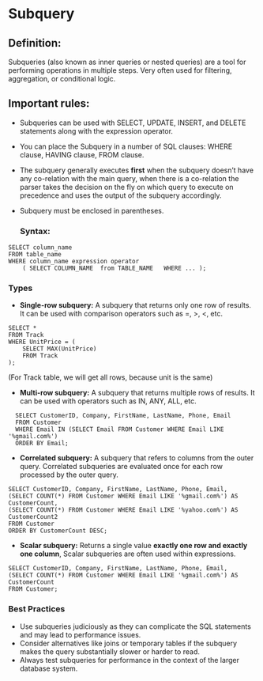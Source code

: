 # Subquery

## Definition:  
Subqueries (also known as inner queries or nested queries) are a tool for performing operations in multiple steps. Very often used for filtering, aggregation, or conditional logic.
## Important rules:

- Subqueries can be used with SELECT, UPDATE, INSERT, and DELETE statements along with the expression operator.
- You can place the Subquery in a number of SQL clauses: WHERE clause, HAVING clause, FROM clause.
- The subquery generally executes <b>first</b> when the subquery doesn’t have any co-relation with the main query, when there is a co-relation the parser takes the decision on the fly on which query to execute on precedence and uses the output of the subquery accordingly.
- Subquery must be enclosed in parentheses.

  ### Syntax:
```
SELECT column_name
FROM table_name
WHERE column_name expression operator 
    ( SELECT COLUMN_NAME  from TABLE_NAME   WHERE ... );
```
  
### Types
- <b>Single-row subquery:</b> A subquery that returns only one row of results. It can be used with comparison operators such as =, >, <, etc.

```
SELECT *
FROM Track
WHERE UnitPrice = (
    SELECT MAX(UnitPrice)
    FROM Track
);

```
(For Track table, we will get all rows, because unit is the same)

- <b>Multi-row subquery:</b> A subquery that returns multiple rows of results. It can be used with operators such as IN, ANY, ALL, etc.

```
  SELECT CustomerID, Company, FirstName, LastName, Phone, Email
  FROM Customer
  WHERE Email IN (SELECT Email FROM Customer WHERE Email LIKE '%gmail.com%')
  ORDER BY Email;
```
- <b>Correlated subquery:</b> A subquery that refers to columns from the outer query. Correlated subqueries are evaluated once for each row processed by the outer query.

```
SELECT CustomerID, Company, FirstName, LastName, Phone, Email,
(SELECT COUNT(*) FROM Customer WHERE Email LIKE '%gmail.com%') AS CustomerCount,
(SELECT COUNT(*) FROM Customer WHERE Email LIKE '%yahoo.com%') AS CustomerCount2
FROM Customer
ORDER BY CustomerCount DESC;

```
  
- <b>Scalar subquery:</b> Returns a single value <b>exactly one row and exactly one column</b>, Scalar subqueries are often used within expressions.
```
SELECT CustomerID, Company, FirstName, LastName, Phone, Email,
(SELECT COUNT(*) FROM Customer WHERE Email LIKE '%gmail.com%') AS CustomerCount
FROM Customer;
```
  


### Best Practices

- Use subqueries judiciously as they can complicate the SQL statements and may lead to performance issues.
- Consider alternatives like joins or temporary tables if the subquery makes the query substantially slower or harder to read.
- Always test subqueries for performance in the context of the larger database system.
